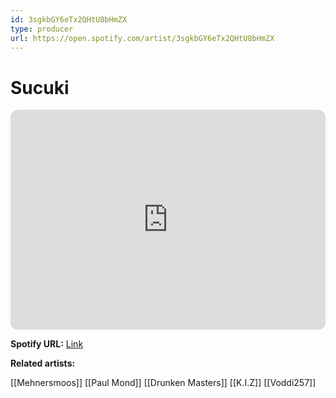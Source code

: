 ```yaml
---
id: 3sgkbGY6eTx2QHtU8bHmZX
type: producer
url: https://open.spotify.com/artist/3sgkbGY6eTx2QHtU8bHmZX
---
```

# Sucuki

<iframe style="border-radius:12px" src="https://open.spotify.com/embed/artist/3sgkbGY6eTx2QHtU8bHmZX" width="100%" height="352" frameBorder="0" allowfullscreen="" allow="autoplay; clipboard-write; encrypted-media; fullscreen; picture-in-picture" loading="lazy"></iframe>

**Spotify URL:** [Link](https://open.spotify.com/artist/3sgkbGY6eTx2QHtU8bHmZX)

**Related artists:**

[[Mehnersmoos]]
[[Paul Mond]]
[[Drunken Masters]]
[[K.I.Z]]
[[Voddi257]]
